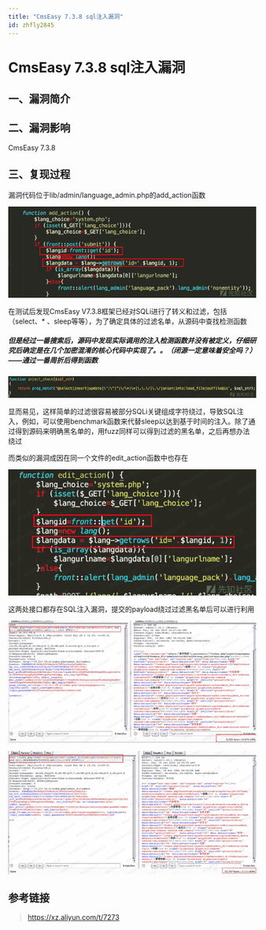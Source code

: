 ```yaml
---
title: "CmsEasy 7.3.8 sql注入漏洞"
id: zhfly2845
---
```


# CmsEasy 7.3.8 sql注入漏洞

## 一、漏洞简介

## 二、漏洞影响

CmsEasy 7.3.8

## 三、复现过程

漏洞代码位于lib/admin/language_admin.php的add_action函数

![image](../img/f6d7e4a68d2529500861eda09118d8df.png)

在测试后发现CmsEasy V7.3.8框架已经对SQLi进行了转义和过滤，包括（select、* 、sleep等等），为了确定具体的过滤名单，从源码中查找检测函数

##### 但是经过一番搜索后，源码中发现实际调用的注入检测函数并没有被定义，仔细研究后确定是在几个加密混淆的核心代码中实现了。。（闭源一定意味着安全吗？）——通过一番周折后得到函数

![image](../img/05ca9107458e2bf05387a6e3b7b07109.png)

显而易见，这样简单的过滤很容易被部分SQLi关键组成字符绕过，导致SQL注入，例如，可以使用benchmark函数来代替sleep以达到基于时间的注入。除了通过得到源码来明确黑名单的，用fuzz同样可以得到过滤的黑名单，之后再想办法绕过

而类似的漏洞成因在同一个文件的edit_action函数中也存在

![image](../img/023bf3bf28b7409ac94923448826b108.png)

这两处接口都存在SQL注入漏洞，提交的payload绕过过滤黑名单后可以进行利用

![image](../img/3b8afb6f7fff5ced8e1f5982158eeb6a.png)

![image](../img/26f78410abf59b33edd31d8799b5211d.png)

## 参考链接

> https://xz.aliyun.com/t/7273
